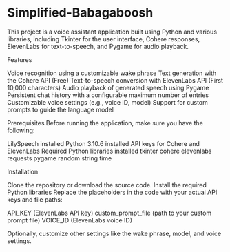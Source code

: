 # Simplified-Babagaboosh
This project is a voice assistant application built using Python and various libraries, including Tkinter for the user interface, Cohere responses, ElevenLabs for text-to-speech, and Pygame for audio playback.

Features

Voice recognition using a customizable wake phrase
Text generation with the Cohere API (Free)
Text-to-speech conversion with ElevenLabs API (First 10,000 characters)
Audio playback of generated speech using Pygame
Persistent chat history with a configurable maximum number of entries
Customizable voice settings (e.g., voice ID, model)
Support for custom prompts to guide the language model

Prerequisites
Before running the application, make sure you have the following:

LilySpeech installed
Python 3.10.6 installed
API keys for Cohere and ElevenLabs
Required Python libraries installed
tkinter
cohere
elevenlabs
requests
pygame
random
string
time

Installation

Clone the repository or download the source code.
Install the required Python libraries
Replace the placeholders in the code with your actual API keys and file paths:

API_KEY (ElevenLabs API key)
custom_prompt_file (path to your custom prompt file)
VOICE_ID (ElevenLabs voice ID)


Optionally, customize other settings like the wake phrase, model, and voice settings.
